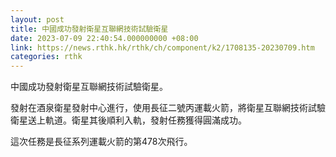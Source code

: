 ```yaml
---
layout: post
title: 中國成功發射衛星互聯網技術試驗衛星
date: 2023-07-09 22:40:54.000000000 +08:00
link: https://news.rthk.hk/rthk/ch/component/k2/1708135-20230709.htm
categories: rthk
---
```


中國成功發射衛星互聯網技術試驗衛星。

發射在酒泉衛星發射中心進行，使用長征二號丙運載火箭，將衛星互聯網技術試驗衛星送上軌道。衛星其後順利入軌，發射任務獲得圓滿成功。

這次任務是長征系列運載火箭的第478次飛行。
